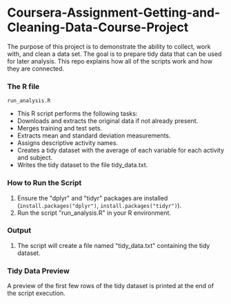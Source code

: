 # Coursera-Assignment-Getting-and-Cleaning-Data-Course-Project
The purpose of this project is to demonstrate the ability to collect, work with, and clean a data set. The goal is to prepare tidy data that can be used for later analysis. This repo explains how all of the scripts work and how they are connected.

### The R file 
`run_analysis.R`

- This R script performs the following tasks:
- Downloads and extracts the original data if not already present.
- Merges training and test sets.
- Extracts mean and standard deviation measurements.
- Assigns descriptive activity names.
- Creates a tidy dataset with the average of each variable for each activity and subject.
- Writes the tidy dataset to the file tidy_data.txt.

### How to Run the Script
1. Ensure the "dplyr" and "tidyr" packages are installed (`install.packages("dplyr")`, `install.packages("tidyr")`).
2. Run the script "run_analysis.R" in your R environment.

### Output
1. The script will create a file named "tidy_data.txt" containing the tidy dataset.

### Tidy Data Preview
A preview of the first few rows of the tidy dataset is printed at the end of the script execution.
